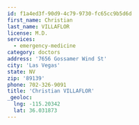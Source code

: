 ```yaml
---
id: f1a4ed3f-90d9-4c79-9730-fc65cc9b5d6d
first_name: Christian
last_name: VILLAFLOR
license: M.D.
services:
  - emergency-medicine
category: doctors
address: '7656 Gossamer Wind St'
city: 'Las Vegas'
state: NV
zip: '89139'
phone: 702-326-9091
title: 'Christian VILLAFLOR'
_geoloc:
  lng: -115.20342
  lat: 36.031873
---
```

